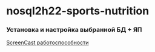 # nosql2h22-sports-nutrition

### Установка и настройка выбранной БД + ЯП

[ScreenCast работоспособности](https://drive.google.com/file/d/1UE36w35KxAbCjVriYs2VSU0rGEoRmJ1z/view?usp=sharing)